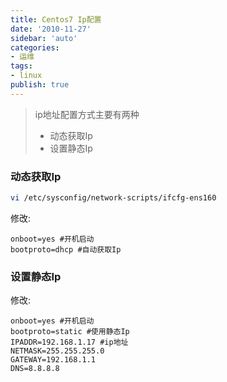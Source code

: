 ```yaml
---
title: Centos7 Ip配置
date: '2010-11-27'
sidebar: 'auto'
categories:
- 运维
tags:
- linux
publish: true
---
```

 
> ip地址配置方式主要有两种
> * 动态获取Ip
> * 设置静态Ip

### 动态获取Ip
```bash
vi /etc/sysconfig/network-scripts/ifcfg-ens160
```
修改:
```
onboot=yes #开机启动
bootproto=dhcp #自动获取Ip
```
### 设置静态Ip
修改:
```
onboot=yes #开机启动
bootproto=static #使用静态Ip
IPADDR=192.168.1.17 #ip地址
NETMASK=255.255.255.0
GATEWAY=192.168.1.1
DNS=8.8.8.8
```